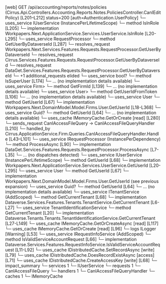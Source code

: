 [web] GET /api/accounting/reports/notes/policies  (Cirrus.Api.Controllers.Accounting.Reports.Notes.PoliciesController.CanIEditPolicy)  [L201–L212] status=200 [auth=Authentication.UserPolicy]
  └─ uses_service IUserService (InstancePerLifetimeScope)
    └─ method IsInRole [L205]
      └─ implementation Workpapers.Next.ApplicationService.Services.UserService.IsInRole [L20-L295]
        └─ uses_service RequestProcessor
          └─ method GetUserByDataverseId [L287]
            └─ resolves_request Workpapers.Next.Services.Features.Requests.RequestProcessor.GetUserByDataverseId
            └─ resolves_request Cirrus.Services.Features.Requests.RequestProcessor.GetUserByDataverseId
            └─ resolves_request DataGet.Services.Features.Requests.RequestProcessor.GetUserByDataverseId
            └─ +1 additional_requests elided
        └─ uses_service bool?
          └─ method IsSuperUser [L174]
            └─ ... (no implementation details available)
        └─ uses_service Firm>
          └─ method GetFirmId [L139]
            └─ ... (no implementation details available)
        └─ uses_service User>
          └─ method GetUserIdFromToken [L106]
            └─ ... (no implementation details available)
        └─ uses_service User
          └─ method GetUserId [L67]
            └─ implementation Workpapers.Next.DomainModel.Model.Firms.User.GetUserId [L18-L368]
        └─ uses_service Guid?
          └─ method GetUserId [L64]
            └─ ... (no implementation details available)
        └─ uses_cache IMemoryCache.GetOrCreate [read] [L280]
  └─ sends_request CanIAccessFileQuery -> CanIAccessFileQueryHandler [L210]
    └─ handled_by Cirrus.ApplicationService.Firm.Queries.CanIAccessFileQueryHandler.Handle [L43–L101]
      └─ uses_service IRequestProcessor (InstancePerDependency)
        └─ method ProcessAsync [L90]
          └─ implementation DataGet.Services.Features.Requests.RequestProcessor.ProcessAsync [L7-L35]
            └─ ... (no dispatches detected)
      └─ uses_service IUserService (InstancePerLifetimeScope)
        └─ method GetUserId [L68]
          └─ implementation Workpapers.Next.ApplicationService.Services.UserService.GetUserId [L20-L295]
            └─ uses_service User
              └─ method GetUserId [L67]
                └─ implementation Workpapers.Next.DomainModel.Model.Firms.User.GetUserId (see previous expansion)
            └─ uses_service Guid?
              └─ method GetUserId [L64]
                └─ ... (no implementation details available)
      └─ uses_service ITenantService (AddScoped)
        └─ method GetCurrentTenant [L68]
          └─ implementation Dataverse.Services.Features.Tenants.TenantService.GetCurrentTenant [L6-L27]
            └─ uses_service TenantIdentificationService
              └─ method GetCurrentTenant [L20]
                └─ implementation Dataverse.Tenants.Tenants.TenantIdentificationService.GetCurrentTenant [L27-L149]
                  └─ uses_cache IMemoryCache.GetOrCreateAsync [read] [L117]
                  └─ uses_cache IMemoryCache.GetOrCreate [read] [L96]
                  └─ logs ILogger<ITenantIdentificationService> [Warning] [L53]
      └─ uses_service IRequestInfoService (AddScoped)
        └─ method IsValidServiceAccountRequest [L66]
          └─ implementation Dataverse.Services.Features.RequestInfoService.IsValidServiceAccountRequest [L11-L92]
      └─ uses_cache IDistributedCache.SetRecordAsync [write] [L79]
      └─ uses_cache IDistributedCache.DoesRecordExistAsync [access] [L71]
      └─ uses_cache IDistributedCache.CreateAccessKey [write] [L68]
  └─ impact_summary
    └─ services 1
      └─ IUserService
    └─ requests 1
      └─ CanIAccessFileQuery
    └─ handlers 1
      └─ CanIAccessFileQueryHandler
    └─ caches 1
      └─ IMemoryCache

